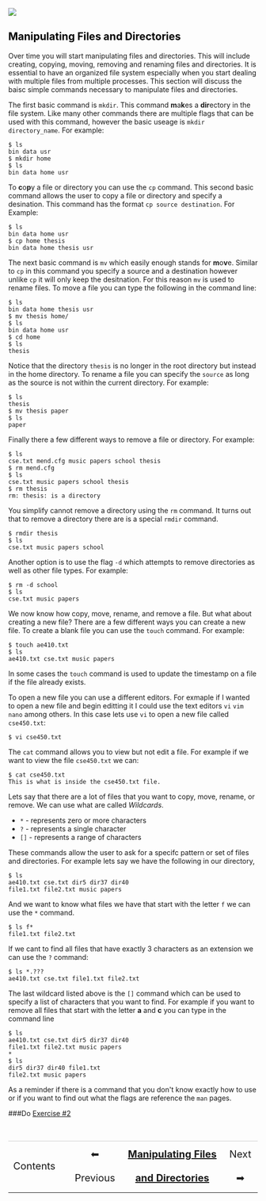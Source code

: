 [![](https://bytebucket.org/davis68/resources/raw/f7c98d2b95e961fae257707e22a58fa1a2c36bec/logos/baseline_cse_wdmk.png?token=be4cc41d4b2afe594f5b1570a3c5aad96a65f0d6)](http://cse.illinois.edu/training)

## <a name="filesfolders2"></a><a href="#contents" style="text-decoration:none; color:black;">Manipulating Files and Directories</a>

Over time you will start manipulating files and directories. This will include creating, copying, moving, removing and renaming files and directories. It is essential to have an organized file system especially when you start dealing with multiple files from multiple processes. This section will discuss the baisc simple commands necessary to manipulate files and directories. 

The first basic command is `mkdir`. This command **m**a**k**es a **dir**ectory in the file system. Like many other commands there are multiple flags that can be used with this command, however the basic useage is `mkdir directory_name`. For example:

	$ ls
	bin data usr
	$ mkdir home
	$ ls
	bin data home usr
	
To **c**o**p**y a file or directory you can use the `cp` command. This second basic command allows the user to copy a file or directory and specify a desination. This command has the format `cp source destination`. For Example:
		
	$ ls 
	bin data home usr
	$ cp home thesis
	bin data home thesis usr
	
The next basic command is `mv` which easily enough stands for **m**o**v**e. Similar to `cp` in this command you specify a source and a destination however unlike `cp` it will only keep the desitnation. For this reason `mv` is used to rename files. To move a file you can type the following in the command line:

	$ ls 
	bin data home thesis usr
	$ mv thesis home/
	$ ls 
	bin data home usr
	$ cd home	
	$ ls
	thesis
	
Notice that the directory `thesis` is no longer in the root directory but instead in the home directory. To rename a file you can specify the `source` as long as the source is not within the current directory. For example:

	$ ls
	thesis
	$ mv thesis paper
	$ ls
	paper
	
Finally there a few different ways to remove a file or directory. For example:
	
	$ ls
	cse.txt mend.cfg music papers school thesis
	$ rm mend.cfg
	$ ls
	cse.txt music papers school thesis 
	$ rm thesis
	rm: thesis: is a directory
	
You simplify cannot remove a directory using the `rm` command. It turns out that to remove a directory there are is a special `rmdir` command. 

	$ rmdir thesis
	$ ls
	cse.txt music papers school
	
Another option is to use the flag `-d` which attempts to remove directories as well as other file types. For example:

	$ rm -d school
	$ ls
	cse.txt music papers
	
We now know how copy, move, rename, and remove a file. But what about creating a new file? There are a few different ways you can create a new file. To create a blank file you can use the `touch` command. For example:

	$ touch ae410.txt
	$ ls
	ae410.txt cse.txt music papers
	
In some cases the `touch` command is used to update the timestamp on a file if the file already exists. 

To open a new file you can use a different editors. For exmaple if I wanted to open a new file and begin editting it I could use the text editors `vi` `vim` `nano` among others. In this case lets use `vi` to open a new file called `cse450.txt`:

	$ vi cse450.txt
	
The `cat` command allows you to view but not edit a file. For example if we want to view the file `cse450.txt` we can:

	$ cat cse450.txt
	This is what is inside the cse450.txt file.
	
Lets say that there are a lot of files that you want to copy, move, rename, or remove. We can use what are called *Wildcards*. 

- `*` - represents zero or more characters
- `?` - represents a single character
- `[]` - represents a range of characters

These commands allow the user to ask for a specifc pattern or set of files and directories. For example lets say we have the following in our directory, 

	$ ls
	ae410.txt cse.txt dir5 dir37 dir40 
	file1.txt file2.txt music papers
	
And we want to know what files we have that start with the letter `f` we can use the `*` command. 

	$ ls f*
	file1.txt file2.txt
	
If we cant to find all files that have exactly 3 characters as an extension we can use the `?` command:

	$ ls *.???
	ae410.txt cse.txt file1.txt file2.txt
	
The last wildcard listed above is the `[]` command which can be used to specify a list of characters that you want to find. For example if you want to remove all files that start with the letter **a** and **c** you can type in the command line

	$ ls
	ae410.txt cse.txt dir5 dir37 dir40 
	file1.txt file2.txt music papers
	*
	$ ls
	dir5 dir37 dir40 file1.txt 
	file2.txt music papers
	
As a reminder if there is a command that you don't know exactly how to use or if you want to find out what the flags are reference the `man` pages. 

###Do [Exercise #2](./ex2.html)

<br>
<table style="width:100%; border-collapse: collapse; border:0px solid black;" >
<tr style="border:0px solid black; border-top:1px solid #CCC; line-height:300%;">
<td style=" border:0px solid black; text-align:center; font-size:20px;"><a style="text-decoration:none;" href="./bash_multi.html">Contents</a></td>
<td style=" border:0px solid black;"></td>
<td style=" border:0px solid black; text-align:center; font-size:20px;"><a style="text-decoration:none;" href="./bash_multi_2.html">⬅ Previous</a></td>
<td style=" border:0px solid black; text-align:center; font-size:20px;"><a style="font-weight:bold;" href="./bash_multi_3.html">Manipulating Files and Directories</a></td>
<td style="border:0px solid black; text-align:center; font-size:20px;"><a style="text-decoration:none;" href="./bash_multi_4.html">Next ➡</a></td>
</table>
